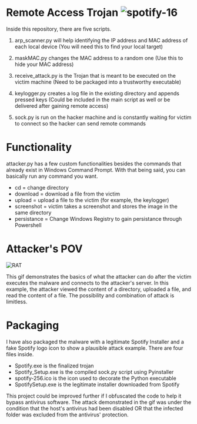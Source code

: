 # Remote Access Trojan ![spotify-16](https://user-images.githubusercontent.com/81070073/139212990-474fa309-b2e4-4b90-a04e-43934048f2e5.png)

Inside this repository, there are five scripts.

1. arp_scanner.py will help identifying the IP address and MAC address of each local device (You will need this to find your local target)
2. maskMAC.py changes the MAC address to a random one (Use this to hide your MAC address)

3. receive_attack.py is the Trojan that is meant to be executed on the victim machine (Need to be packaged into a trustworthy executable)
4. keylogger.py creates a log file in the existing directory and appends pressed keys (Could be included in the main script as well or be delivered after gaining remote access)
5. sock.py is run on the hacker machine and is constantly waiting for victim to connect so the hacker can send remote commands

# Functionality

attacker.py has a few custom functionalities besides the commands that already exist in Windows Command Prompt. With that being said, you can basically run any command you want.
   - cd = change directory
   - download <filename> = download a file from the victim
   - upload <filename> = upload a file to the victim (for example, the keylogger)
   - screenshot = victim takes a screenshot and stores the image in the same directory
   - persistance = Change Windows Registry to gain persistance through Powershell

# Attacker's POV
    
![RAT](https://user-images.githubusercontent.com/81070073/139211842-1094cbe0-649f-4ceb-a081-d20c510cc77f.gif)

    
This gif demonstrates the basics of what the attacker can do after the victim executes the malware and connects to the attacker's server. In this example, the attacker viewed the content of a directory, uploaded a file, and read the content of a file. The possibility and combination of attack is limitless.

# Packaging

   
I have also packaged the malware with a legitimate Spotify Installer and a fake Spotify logo icon to show a plausible attack example.
There are four files inside.
- Spotify.exe is the finalized trojan
- Spotify_Setup.exe is the compiled sock.py script using Pyinstaller
- spotify-256.ico is the icon used to decorate the Python executable
- SpotifySetup.exe is the legitimate installer downloaded from Spotify

This project could be improved further if I obfuscated the code to help it bypass antivirus software.
The attack demonstrated in the gif was under the condition that the host's antivirus had been disabled OR
that the infected folder was excluded from the antivirus' protection.

